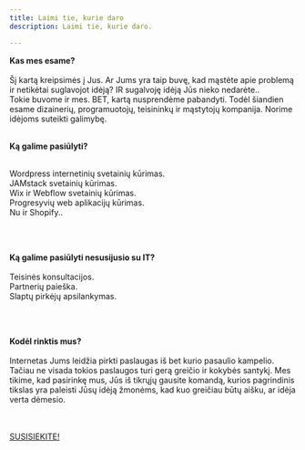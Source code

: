 ```yaml
---
title: Laimi tie, kurie daro
description: Laimi tie, kurie daro.

---
```


**Kas mes esame?** 
<br><br>
Šį kartą kreipsimės į Jus. Ar Jums yra taip buvę, kad mąstėte apie problemą ir netikėtai suglavojot idėją? IR sugalvoję idėją Jūs nieko nedarėte..<br>
Tokie buvome ir mes. BET, kartą nusprendėme pabandyti. Todėl šiandien esame dizainerių, programuotojų, teisininkų ir mąstytojų kompanija. Norime idėjoms suteikti galimybę. 
<br>
<br>

**Ką galime pasiūlyti?** <br><br>

Wordpress internetinių svetainių kūrimas.
<br>
JAMstack svetainių kūrimas.
<br>
Wix ir Webflow svetainių kūrimas.
<br>
Progresyvių web aplikacijų kūrimas.
<br>
Nu ir Shopify..

<br><br>

**Ką galime pasiūlyti nesusijusio su IT?**
<br>
<br>
Teisinės konsultacijos.
<br>
Partnerių paieška.
<br>
Slaptų pirkėjų apsilankymas.
<br>

<br>
<br>

**Kodėl rinktis mus?** <br><br>
Internetas Jums leidžia pirkti paslaugas iš bet kurio pasaulio kampelio. Tačiau ne visada tokios paslaugos turi gerą greičio ir kokybės santykį. Mes tikime, kad pasirinkę mus, Jūs iš tikrųjų gausite komandą, kurios pagrindinis tikslas yra paleisti Jūsų idėją žmonėms, kad kuo greičiau būtų aišku, ar idėja verta dėmesio.
<br>
<br>
<br>






[SUSISIEKITE!](https://docs.google.com/forms/d/1LNTWnSMSel4PP5vldvFE7IaFhCJf5ZJ9HgNVmkJpM1U/edit)
